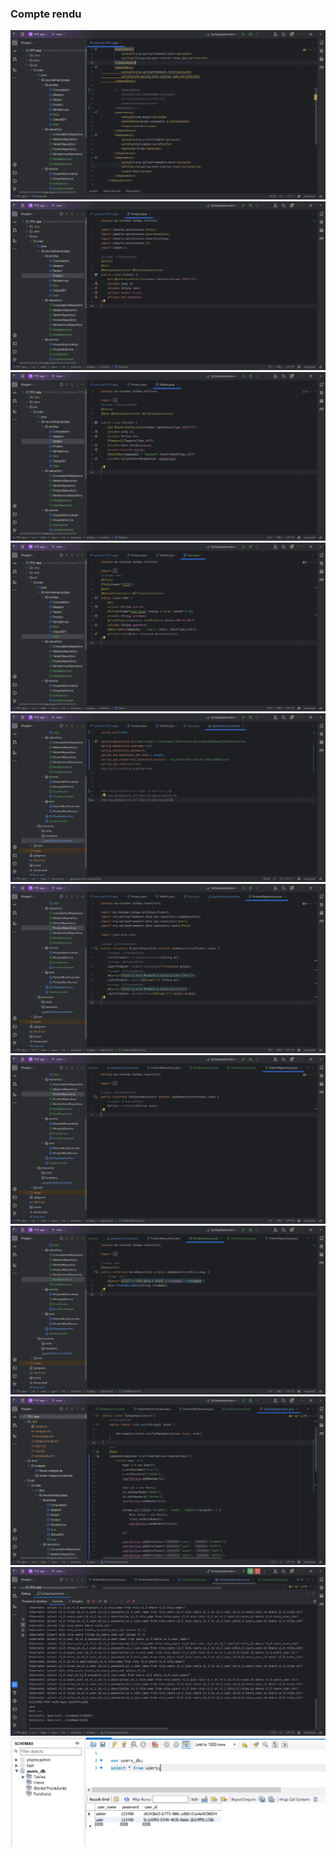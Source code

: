 <h3>Compte rendu</h3>
<img src="Captures/Capture.PNG">
<img src="Captures/Capture1.PNG">
<img src="Captures/Capture2.PNG">
<img src="Captures/Capture3.PNG">
<img src="Captures/Capture4.PNG">
<img src="Captures/Capture5.PNG">
<img src="Captures/Capture6.PNG">
<img src="Captures/Capture7.PNG">
<img src="Captures/Capture8.PNG">
<img src="Captures/Capture9.PNG">
<img src="Captures/Capture0.PNG">
